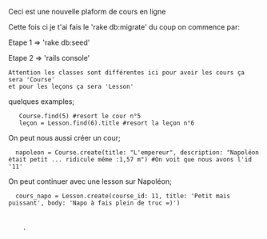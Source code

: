 Ceci est une nouvelle plaform de cours en ligne 


Cette fois ci je t'ai fais le 'rake db:migrate' 
du coup on commence par: 

Etape 1 => 'rake db:seed' 

Etape 2 => 'rails console' 

    Attention les classes sont différentes ici pour avoir les cours ça sera 'Course' 
    et pour les leçons ça sera 'Lesson'

   quelques examples; 
         
       Course.find(5) #resort le cour n°5 
       leçon = Lesson.find(6).title #resort la leçon n°6 

   On peut nous aussi créer un cour; 

      napoleon = Course.create(title: "L'empereur", description: "Napoléon était petit ... ridicule même :1,57 m") #On voit que nous avons l'id '11' 

  On peut continuer avec une lesson sur Napoléon; 

      cours_napo = Lesson.create(course_id: 11, title: 'Petit mais puissant', body: 'Napo à fais plein de truc =)') 


      
        ' 


